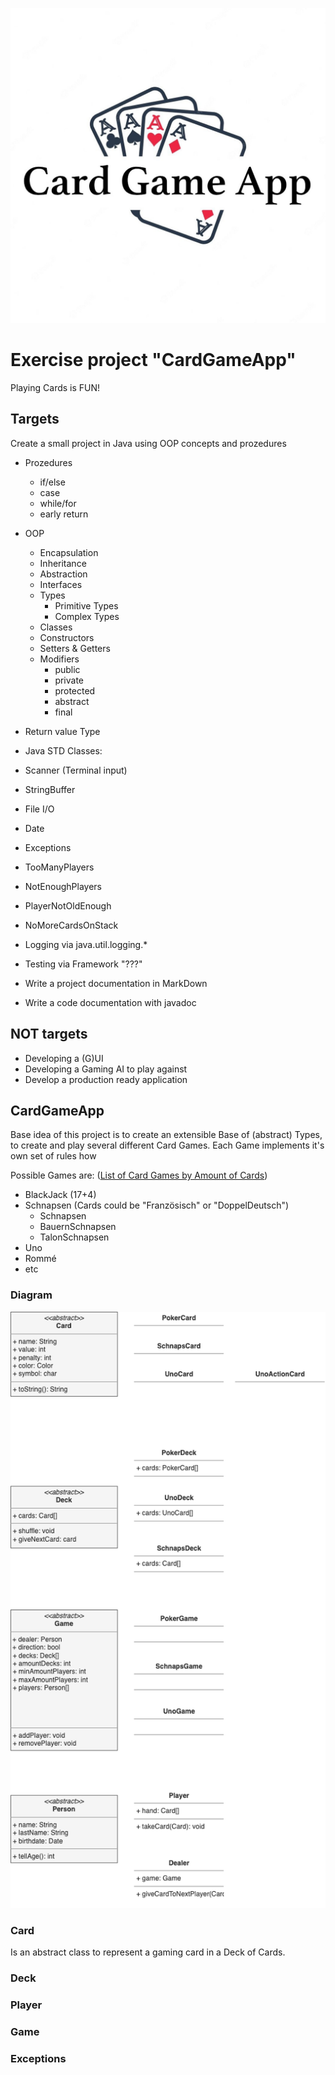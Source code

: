 ![Logo](logo.jpg)

# Exercise project "CardGameApp"
Playing Cards is FUN!

## Targets
Create a small project in Java using OOP concepts and prozedures
- Prozedures
  - if/else
  - case
  - while/for
  - early return
- OOP
  - Encapsulation
  - Inheritance
  - Abstraction
  - Interfaces
  - Types
    - Primitive Types
    - Complex Types
  - Classes
  - Constructors
  - Setters & Getters
  - Modifiers
    - public
    - private 
    - protected
    - abstract
    - final
- Return value Type
- Java STD Classes:
- Scanner (Terminal input)
- StringBuffer
- File I/O
- Date
- Exceptions
- TooManyPlayers
- NotEnoughPlayers
- PlayerNotOldEnough
- NoMoreCardsOnStack


- Logging via java.util.logging.*
- Testing via Framework "???"
- Write a project documentation in MarkDown
- Write a code documentation with javadoc

## NOT targets
- Developing a (G)UI
- Developing a Gaming AI to play against
- Develop a production ready application


## CardGameApp
Base idea of this project is to create an extensible Base of (abstract) Types, to create and play several different Card Games.
Each Game implements it's own set of rules how

Possible Games are: ([List of Card Games by Amount of Cards](https://de.wikipedia.org/wiki/Liste_von_Kartenspielen_nach_Kartenanzahl_geordnet))
- BlackJack (17+4)
- Schnapsen (Cards could be "Französisch" or "DoppelDeutsch")
  - Schnapsen
  - BauernSchnapsen
  - TalonSchnapsen
- Uno
- Rommé
- etc


### Diagram
<!-- insert image here -->
![Diagram](model.png)

### Card
Is an abstract class to represent a gaming card in a Deck of Cards.

### Deck
### Player
### Game
### Exceptions
